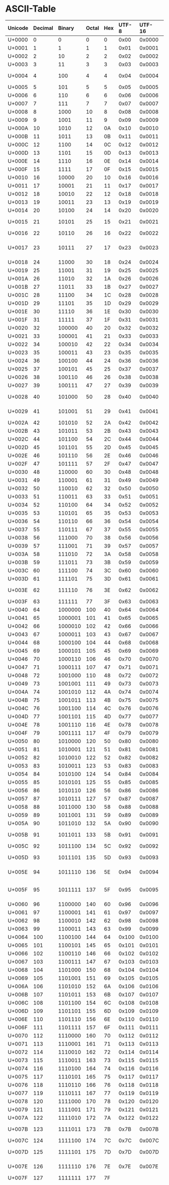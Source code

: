 # ASCII-Table

| Unicode | Decimal | Binary  | Octal | Hex | UTF-8 | UTF-16 | UTF-32     | Glyph | HTML Entity Name   | HTML Entity Number | Single URL Encoding | Double URL Encoding | Description                                         |
| :--- | :---| :--- | :---| :--- | :---| :--- | :---| :--- | :---| :--- | :---| :--- | :---
| U+0000  | 0       | 0       | 0     | 0   | 0x00  | 0x0000 | 0x00000000 | NUL   |                    | `&#0;`               | NUL                 | NUL                 | Null character                                      |
| U+0001  | 1       | 1       | 1     | 1   | 0x01  | 0x0001 | 0x00000001 | SOH   |                    | `&#1;`               | SOH                 | SOH                 | Start of Header                                     |
| U+0002  | 2       | 10      | 2     | 2   | 0x02  | 0x0002 | 0x00000002 | STX   |                    | `&#2;`               | STX                 | STX                 | Start of Text                                       |
| U+0003  | 3       | 11      | 3     | 3   | 0x03  | 0x0003 | 0x00000003 | ETX   |                    | `&#3;`               | ETX                 | ETX                 | End of Text                                         |
| U+0004  | 4       | 100     | 4     | 4   | 0x04  | 0x0004 | 0x00000004 | EOT   |                    | `&#4;`               | EOT                 | EOT                 | End of Transmission                                 |
| U+0005  | 5       | 101     | 5     | 5   | 0x05  | 0x0005 | 0x00000005 | ENQ   |                    | `&#5;`               | ENQ                 | ENQ                 | Enquiry                                             |
| U+0006  | 6       | 110     | 6     | 6   | 0x06  | 0x0006 | 0x00000006 | ACK   |                    | `&#6;`               | ACK                 | ACK                 | Acknowledgement                                     |
| U+0007  | 7       | 111     | 7     | 7   | 0x07  | 0x0007 | 0x00000007 | BEL   |                    | `&#7;`               | BEL                 | BEL                 | Bell                                                |
| U+0008  | 8       | 1000    | 10    | 8   | 0x08  | 0x0008 | 0x00000008 | BS    |                    | `&#8;`               | BS                  | BS                  | Backspace                                           |
| U+0009  | 9       | 1001    | 11    | 9   | 0x09  | 0x0009 | 0x00000009 | HT    | `&Tab;`              | `&#9;`               | HT                  | HT                  | Horizontal Tab                                      |
| U+000A  | 10      | 1010    | 12    | 0A  | 0x10  | 0x0010 | 0x00000010 | LF    | `&NewLine;`          | `&#10;`              | LF                  | LF                  | Line feed                                           |
| U+000B  | 11      | 1011    | 13    | 0B  | 0x11  | 0x0011 | 0x00000011 | VT    |                    | `&#11;`              | VT                  | VT                  | Vertical Tab                                        |
| U+000C  | 12      | 1100    | 14    | 0C  | 0x12  | 0x0012 | 0x00000012 | FF    |                    | `&#12;`              | FF                  | FF                  | Form feed                                           |
| U+000D  | 13      | 1101    | 15    | 0D  | 0x13  | 0x0013 | 0x00000013 | CR    |                    | `&#13;`              | CR                  | CR                  | Carriage return                                     |
| U+000E  | 14      | 1110    | 16    | 0E  | 0x14  | 0x0014 | 0x00000014 | SO    |                    | `&#14;`              | SO                  | SO                  | Shift Out                                           |
| U+000F  | 15      | 1111    | 17    | 0F  | 0x15  | 0x0015 | 0x00000015 | SI    |                    | `&#15;`              | SI                  | SI                  | Shift In                                            |
| U+0010  | 16      | 10000   | 20    | 10  | 0x16  | 0x0016 | 0x00000016 | DLE   |                    | `&#16;`              | DLE                 | DLE                 | Data link escape                                    |
| U+0011  | 17      | 10001   | 21    | 11  | 0x17  | 0x0017 | 0x00000017 | DC1   |                    | `&#17;`              | DC1                 | DC1                 | Device control 1                                    |
| U+0012  | 18      | 10010   | 22    | 12  | 0x18  | 0x0018 | 0x00000018 | DC2   |                    | `&#18;`              | DC2                 | DC2                 | Device control 2                                    |
| U+0013  | 19      | 10011   | 23    | 13  | 0x19  | 0x0019 | 0x00000019 | DC3   |                    | `&#19;`              | DC3                 | DC3                 | Device control 3                                    |
| U+0014  | 20      | 10100   | 24    | 14  | 0x20  | 0x0020 | 0x00000020 | DC4   |                    | `&#20;`              | DC4                 | DC4                 | Device control 4                                    |
| U+0015  | 21      | 10101   | 25    | 15  | 0x21  | 0x0021 | 0x00000021 | NAK   |                    | `&#21;`              | NAK                 | NAK                 | Negative acknowledgement                            |
| U+0016  | 22      | 10110   | 26    | 16  | 0x22  | 0x0022 | 0x00000022 | SYN   |                    | `&#22;`              | SYN                 | SYN                 | Synchronous idle                                    |
| U+0017  | 23      | 10111   | 27    | 17  | 0x23  | 0x0023 | 0x00000023 | ETB   |                    | `&#23;`              | ETB                 | ETB                 | End of transmission block                           |
| U+0018  | 24      | 11000   | 30    | 18  | 0x24  | 0x0024 | 0x00000024 | CAN   |                    | `&#24;`              | CAN                 | CAN                 | Cancel                                              |
| U+0019  | 25      | 11001   | 31    | 19  | 0x25  | 0x0025 | 0x00000025 | EM    |                    | `&#25;`              | EM                  | EM                  | End of medium                                       |
| U+001A  | 26      | 11010   | 32    | 1A  | 0x26  | 0x0026 | 0x00000026 | SUB   |                    | `&#26;`              | SUB                 | SUB                 | Substitute                                          |
| U+001B  | 27      | 11011   | 33    | 1B  | 0x27  | 0x0027 | 0x00000027 | ESC   |                    | `&#27;`              | ESC                 | ESC                 | Escape                                              |
| U+001C  | 28      | 11100   | 34    | 1C  | 0x28  | 0x0028 | 0x00000028 | FS    |                    | `&#28;`              | FS                  | FS                  | File separator                                      |
| U+001D  | 29      | 11101   | 35    | 1D  | 0x29  | 0x0029 | 0x00000029 | GS    |                    | `&#29;`              | GS                  | GS                  | Group separator                                     |
| U+001E  | 30      | 11110   | 36    | 1E  | 0x30  | 0x0030 | 0x00000030 | RS    |                    | `&#30;`              | RS                  | RS                  | Record separator                                    |
| U+001F  | 31      | 11111   | 37    | 1F  | 0x31  | 0x0031 | 0x00000031 | US    |                    | `&#31;`              | US                  | US                  | Unit separator                                      |
| U+0020  | 32      | 100000  | 40    | 20  | 0x32  | 0x0032 | 0x00000032 | SP    |                    | `&#32;`              | SP                  | SP                  | space                                               |
| U+0021  | 33      | 100001  | 41    | 21  | 0x33  | 0x0033 | 0x00000033 | !     | `&excl;`             | `&#33;`              | %21                 | %2521               | exclamation mark                                    |
| U+0022  | 34      | 100010  | 42    | 22  | 0x34  | 0x0034 | 0x00000034 | "     | `&quot;`             | `&#34;`              | %22                 | %2522               | Quotation mark                                      |
| U+0023  | 35      | 100011  | 43    | 23  | 0x35  | 0x0035 | 0x00000035 | #     | `&num;`              | `&#35;`              | %23                 | %2523               | Number sign                                         |
| U+0024  | 36      | 100100  | 44    | 24  | 0x36  | 0x0036 | 0x00000036 | $     | `&dollar;`           | `&#36;`              | %24                 | %2524               | Dollar sign                                         |
| U+0025  | 37      | 100101  | 45    | 25  | 0x37  | 0x0037 | 0x00000037 | %     | `&percnt;`           | `&#37;`              | %25                 | %2525               | Percent sign                                        |
| U+0026  | 38      | 100110  | 46    | 26  | 0x38  | 0x0038 | 0x00000038 | &     | `&amp;`              | `&#38;`              | %26                 | %2526               | Ampersand                                           |
| U+0027  | 39      | 100111  | 47    | 27  | 0x39  | 0x0039 | 0x00000039 | '     | `&apos;`             | `&#39;`              | %27                 | %2527               | Apostrophe                                          |
| U+0028  | 40      | 101000  | 50    | 28  | 0x40  | 0x0040 | 0x00000040 | (     | `&lpar;`             | `&#40;`              | %28                 | %2528               | round brackets or parentheses                       |
| U+0029  | 41      | 101001  | 51    | 29  | 0x41  | 0x0041 | 0x00000041 | )     | `&rpar;`             | `&#41;`              | %29                 | %2529               | round brackets or parentheses                       |
| U+002A  | 42      | 101010  | 52    | 2A  | 0x42  | 0x0042 | 0x00000042 | *     | `&ast;`              | `&#42;`              | %2A                 | %252A               | Asterisk                                            |
| U+002B  | 43      | 101011  | 53    | 2B  | 0x43  | 0x0043 | 0x00000043 | +     | `&plus;`             | `&#43;`              | %2B                 | %252B               | Plus sign                                           |
| U+002C  | 44      | 101100  | 54    | 2C  | 0x44  | 0x0044 | 0x00000044 | ,     | `&comma;`            | `&#44;`              | %2C                 | %252C               | Comma                                               |
| U+002D  | 45      | 101101  | 55    | 2D  | 0x45  | 0x0045 | 0x00000045 | -     |                    | `&#45;`              | -                   | -                   | Hyphen                                              |
| U+002E  | 46      | 101110  | 56    | 2E  | 0x46  | 0x0046 | 0x00000046 | .     | `&period;`           | `&#46;`              | .                   | .                   | Full stop , dot                                     |
| U+002F  | 47      | 101111  | 57    | 2F  | 0x47  | 0x0047 | 0x00000047 | /     | `&sol;`              | `&#47;`              | %2F                 | %252F               | Slash                                               |
| U+0030  | 48      | 110000  | 60    | 30  | 0x48  | 0x0048 | 0x00000048 | 0     |                    | `&#48;`              | 0                   | 0                   | number zero                                         |
| U+0031  | 49      | 110001  | 61    | 31  | 0x49  | 0x0049 | 0x00000049 | 1     |                    | `&#49;`              | 1                   | 1                   | number one                                          |
| U+0032  | 50      | 110010  | 62    | 32  | 0x50  | 0x0050 | 0x00000050 | 2     |                    | `&#50;`              | 2                   | 2                   | number two                                          |
| U+0033  | 51      | 110011  | 63    | 33  | 0x51  | 0x0051 | 0x00000051 | 3     |                    | `&#51;`              | 3                   | 3                   | number three                                        |
| U+0034  | 52      | 110100  | 64    | 34  | 0x52  | 0x0052 | 0x00000052 | 4     |                    | `&#52;`              | 4                   | 4                   | number four                                         |
| U+0035  | 53      | 110101  | 65    | 35  | 0x53  | 0x0053 | 0x00000053 | 5     |                    | `&#53;`              | 5                   | 5                   | number five                                         |
| U+0036  | 54      | 110110  | 66    | 36  | 0x54  | 0x0054 | 0x00000054 | 6     |                    | `&#54;`              | 6                   | 6                   | number six                                          |
| U+0037  | 55      | 110111  | 67    | 37  | 0x55  | 0x0055 | 0x00000055 | 7     |                    | `&#55;`              | 7                   | 7                   | number seven                                        |
| U+0038  | 56      | 111000  | 70    | 38  | 0x56  | 0x0056 | 0x00000056 | 8     |                    | `&#56;`              | 8                   | 8                   | number eight                                        |
| U+0039  | 57      | 111001  | 71    | 39  | 0x57  | 0x0057 | 0x00000057 | 9     |                    | `&#57;`              | 9                   | 9                   | number nine                                         |
| U+003A  | 58      | 111010  | 72    | 3A  | 0x58  | 0x0058 | 0x00000058 | :     | `&colon;`            | `&#58;`              | %3A                 | %253A               | Colon                                               |
| U+003B  | 59      | 111011  | 73    | 3B  | 0x59  | 0x0059 | 0x00000059 | ;     | `&semi;`             | `&#59;`              | %3B                 | %253B               | Semicolon                                           |
| U+003C  | 60      | 111100  | 74    | 3C  | 0x60  | 0x0060 | 0x00000060 | <     | `&lt;`               | `&#60;`              | %3C                 | %253C               | Less-than sign                                      |
| U+003D  | 61      | 111101  | 75    | 3D  | 0x61  | 0x0061 | 0x00000061 | =     | `&equals;`           | `&#61;`              | %3D                 | %253D               | Equals sign                                         |
| U+003E  | 62      | 111110  | 76    | 3E  | 0x62  | 0x0062 | 0x00000062 | >     | `&gt;`               | `&#62;`              | %3E                 | %253E               | Greater-than sign ; Inequality                      |
| U+003F  | 63      | 111111  | 77    | 3F  | 0x63  | 0x0063 | 0x00000063 | ?     | `&quest;`            | `&#63;`              | %3F                 | %253F               | Question mark                                       |
| U+0040  | 64      | 1000000 | 100   | 40  | 0x64  | 0x0064 | 0x00000064 | @     | `&commat;`           | `&#64;`              | %40                 | %2540               | At sign                                             |
| U+0041  | 65      | 1000001 | 101   | 41  | 0x65  | 0x0065 | 0x00000065 | A     |                    | `&#65;`              | A                   | A                   | Capital A                                           |
| U+0042  | 66      | 1000010 | 102   | 42  | 0x66  | 0x0066 | 0x00000066 | B     |                    | `&#66;`              | B                   | B                   | Capital B                                           |
| U+0043  | 67      | 1000011 | 103   | 43  | 0x67  | 0x0067 | 0x00000067 | C     |                    | `&#67;`              | C                   | C                   | Capital C                                           |
| U+0044  | 68      | 1000100 | 104   | 44  | 0x68  | 0x0068 | 0x00000068 | D     |                    | `&#68;`              | D                   | D                   | Capital D                                           |
| U+0045  | 69      | 1000101 | 105   | 45  | 0x69  | 0x0069 | 0x00000069 | E     |                    | `&#69;`              | E                   | E                   | Capital E                                           |
| U+0046  | 70      | 1000110 | 106   | 46  | 0x70  | 0x0070 | 0x00000070 | F     |                    | `&#70;`              | F                   | F                   | Capital F                                           |
| U+0047  | 71      | 1000111 | 107   | 47  | 0x71  | 0x0071 | 0x00000071 | G     |                    | `&#71;`              | G                   | G                   | Capital G                                           |
| U+0048  | 72      | 1001000 | 110   | 48  | 0x72  | 0x0072 | 0x00000072 | H     |                    | `&#72;`              | H                   | H                   | Capital H                                           |
| U+0049  | 73      | 1001001 | 111   | 49  | 0x73  | 0x0073 | 0x00000073 | I     |                    | `&#73;`              | I                   | I                   | Capital I                                           |
| U+004A  | 74      | 1001010 | 112   | 4A  | 0x74  | 0x0074 | 0x00000074 | J     |                    | `&#74;`              | J                   | J                   | Capital J                                           |
| U+004B  | 75      | 1001011 | 113   | 4B  | 0x75  | 0x0075 | 0x00000075 | K     |                    | `&#75;`              | K                   | K                   | Capital K                                           |
| U+004C  | 76      | 1001100 | 114   | 4C  | 0x76  | 0x0076 | 0x00000076 | L     |                    | `&#76;`              | L                   | L                   | Capital L                                           |
| U+004D  | 77      | 1001101 | 115   | 4D  | 0x77  | 0x0077 | 0x00000077 | M     |                    | `&#77;`              | M                   | M                   | Capital M                                           |
| U+004E  | 78      | 1001110 | 116   | 4E  | 0x78  | 0x0078 | 0x00000078 | N     |                    | `&#78;`              | N                   | N                   | Capital N                                           |
| U+004F  | 79      | 1001111 | 117   | 4F  | 0x79  | 0x0079 | 0x00000079 | O     |                    | `&#79;`              | O                   | O                   | Capital O                                           |
| U+0050  | 80      | 1010000 | 120   | 50  | 0x80  | 0x0080 | 0x00000080 | P     |                    | `&#80;`              | P                   | P                   | Capital P                                           |
| U+0051  | 81      | 1010001 | 121   | 51  | 0x81  | 0x0081 | 0x00000081 | Q     |                    | `&#81;`              | Q                   | Q                   | Capital Q                                           |
| U+0052  | 82      | 1010010 | 122   | 52  | 0x82  | 0x0082 | 0x00000082 | R     |                    | `&#82;`              | R                   | R                   | Capital R                                           |
| U+0053  | 83      | 1010011 | 123   | 53  | 0x83  | 0x0083 | 0x00000083 | S     |                    | `&#83;`              | S                   | S                   | Capital S                                           |
| U+0054  | 84      | 1010100 | 124   | 54  | 0x84  | 0x0084 | 0x00000084 | T     |                    | `&#84;`              | T                   | T                   | Capital T                                           |
| U+0055  | 85      | 1010101 | 125   | 55  | 0x85  | 0x0085 | 0x00000085 | U     |                    | `&#85;`              | U                   | U                   | Capital U                                           |
| U+0056  | 86      | 1010110 | 126   | 56  | 0x86  | 0x0086 | 0x00000086 | V     |                    | `&#86;`              | V                   | V                   | Capital V                                           |
| U+0057  | 87      | 1010111 | 127   | 57  | 0x87  | 0x0087 | 0x00000087 | W     |                    | `&#87;`              | W                   | W                   | Capital W                                           |
| U+0058  | 88      | 1011000 | 130   | 58  | 0x88  | 0x0088 | 0x00000088 | X     |                    | `&#88;`              | X                   | X                   | Capital X                                           |
| U+0059  | 89      | 1011001 | 131   | 59  | 0x89  | 0x0089 | 0x00000089 | Y     |                    | `&#89;`              | Y                   | Y                   | Capital Y                                           |
| U+005A  | 90      | 1011010 | 132   | 5A  | 0x90  | 0x0090 | 0x00000090 | Z     |                    | `&#90;`              | Z                   | Z                   | Capital Z                                           |
| U+005B  | 91      | 1011011 | 133   | 5B  | 0x91  | 0x0091 | 0x00000091 | [     | `&lsqb;`             | `&#91;`              | %5B                 | %255B               | square brackets or box brackets                     |
| U+005C  | 92      | 1011100 | 134   | 5C  | 0x92  | 0x0092 | 0x00000092 | \     | `&bsol;`             | `&#92;`              | %5C                 | %255C               | Backslash                                           |
| U+005D  | 93      | 1011101 | 135   | 5D  | 0x93  | 0x0093 | 0x00000093 | ]     | `&rsqb;`             | `&#93;`              | %5D                 | %255D               | square brackets or box brackets                     |
| U+005E  | 94      | 1011110 | 136   | 5E  | 0x94  | 0x0094 | 0x00000094 | ^     | `&Hat;`              | `&#94;`              | %5E                 | %255E               | Caret or circumflex accent                          |
| U+005F  | 95      | 1011111 | 137   | 5F  | 0x95  | 0x0095 | 0x00000095 | _     | `&UnderBar;`         | `&#95;`              | _                   | _                   | underscore , understrike , underbar or low          |
| U+0060  | 96      | 1100000 | 140   | 60  | 0x96  | 0x0096 | 0x00000096 | \`     | `&DiacriticalGrave;` | `&#96;`              | %60                 | %2560               | Grave accent                                        |
| U+0061  | 97      | 1100001 | 141   | 61  | 0x97  | 0x0097 | 0x00000097 | a     |                    | `&#97;`              | a                   | a                   | Lowercase  a                                        |
| U+0062  | 98      | 1100010 | 142   | 62  | 0x98  | 0x0098 | 0x00000098 | b     |                    | `&#98;`              | b                   | b                   | Lowercase  b                                        |
| U+0063  | 99      | 1100011 | 143   | 63  | 0x99  | 0x0099 | 0x00000099 | c     |                    | `&#99;`              | c                   | c                   | Lowercase  c                                        |
| U+0064  | 100     | 1100100 | 144   | 64  | 0x100 | 0x0100 | 0x00000100 | d     |                    | `&#100;`             | d                   | d                   | Lowercase  d                                        |
| U+0065  | 101     | 1100101 | 145   | 65  | 0x101 | 0x0101 | 0x00000101 | e     |                    | `&#101;`             | e                   | e                   | Lowercase  e                                        |
| U+0066  | 102     | 1100110 | 146   | 66  | 0x102 | 0x0102 | 0x00000102 | f     |                    | `&#102;`             | f                   | f                   | Lowercase  f                                        |
| U+0067  | 103     | 1100111 | 147   | 67  | 0x103 | 0x0103 | 0x00000103 | g     |                    | `&#103;`             | g                   | g                   | Lowercase  g                                        |
| U+0068  | 104     | 1101000 | 150   | 68  | 0x104 | 0x0104 | 0x00000104 | h     |                    | `&#104;`             | h                   | h                   | Lowercase  h                                        |
| U+0069  | 105     | 1101001 | 151   | 69  | 0x105 | 0x0105 | 0x00000105 | i     |                    | `&#105;`             | i                   | i                   | Lowercase  i                                        |
| U+006A  | 106     | 1101010 | 152   | 6A  | 0x106 | 0x0106 | 0x00000106 | j     |                    | `&#106;`             | j                   | j                   | Lowercase  j                                        |
| U+006B  | 107     | 1101011 | 153   | 6B  | 0x107 | 0x0107 | 0x00000107 | k     |                    | `&#107;`             | k                   | k                   | Lowercase  k                                        |
| U+006C  | 108     | 1101100 | 154   | 6C  | 0x108 | 0x0108 | 0x00000108 | l     |                    | `&#108;`             | l                   | l                   | Lowercase  l                                        |
| U+006D  | 109     | 1101101 | 155   | 6D  | 0x109 | 0x0109 | 0x00000109 | m     |                    | `&#109;`             | m                   | m                   | Lowercase  m                                        |
| U+006E  | 110     | 1101110 | 156   | 6E  | 0x110 | 0x0110 | 0x00000110 | n     |                    | `&#110;`             | n                   | n                   | Lowercase  n                                        |
| U+006F  | 111     | 1101111 | 157   | 6F  | 0x111 | 0x0111 | 0x00000111 | o     |                    | `&#111;`             | o                   | o                   | Lowercase  o                                        |
| U+0070  | 112     | 1110000 | 160   | 70  | 0x112 | 0x0112 | 0x00000112 | p     |                    | `&#112;`             | p                   | p                   | Lowercase  p                                        |
| U+0071  | 113     | 1110001 | 161   | 71  | 0x113 | 0x0113 | 0x00000113 | q     |                    | `&#113;`             | q                   | q                   | Lowercase  q                                        |
| U+0072  | 114     | 1110010 | 162   | 72  | 0x114 | 0x0114 | 0x00000114 | r     |                    | `&#114;`             | r                   | r                   | Lowercase  r                                        |
| U+0073  | 115     | 1110011 | 163   | 73  | 0x115 | 0x0115 | 0x00000115 | s     |                    | `&#115;`             | s                   | s                   | Lowercase  s                                        |
| U+0074  | 116     | 1110100 | 164   | 74  | 0x116 | 0x0116 | 0x00000116 | t     |                    | `&#116;`             | t                   | t                   | Lowercase  t                                        |
| U+0075  | 117     | 1110101 | 165   | 75  | 0x117 | 0x0117 | 0x00000117 | u     |                    | `&#117;`             | u                   | u                   | Lowercase  u                                        |
| U+0076  | 118     | 1110110 | 166   | 76  | 0x118 | 0x0118 | 0x00000118 | v     |                    | `&#118;`             | v                   | v                   | Lowercase  v                                        |
| U+0077  | 119     | 1110111 | 167   | 77  | 0x119 | 0x0119 | 0x00000119 | w     |                    | `&#119;`             | w                   | w                   | Lowercase  w                                        |
| U+0078  | 120     | 1111000 | 170   | 78  | 0x120 | 0x0120 | 0x00000120 | x     |                    | `&#120;`             | x                   | x                   | Lowercase  x                                        |
| U+0079  | 121     | 1111001 | 171   | 79  | 0x121 | 0x0121 | 0x00000121 | y     |                    | `&#121;`             | y                   | y                   | Lowercase  y                                        |
| U+007A  | 122     | 1111010 | 172   | 7A  | 0x122 | 0x0122 | 0x00000122 | z     |                    | `&#122;`             | z                   | z                   | Lowercase  z                                        |
| U+007B  | 123     | 1111011 | 173   | 7B  | 0x7B  | 0x007B | 0x0000007B | {     | `&lcub;`             | `&#123;`             | %7B                 | %257B               | curly brackets or braces                            |
| U+007C  | 124     | 1111100 | 174   | 7C  | 0x7C  | 0x007C | 0x0000007C | |     | `&VerticalLine;`     | `&#124;`             | %7C                 | %257C               | vertical-bar, vbar, vertical line or vertic         |
| U+007D  | 125     | 1111101 | 175   | 7D  | 0x7D  | 0x007D | 0x0000007D | }     | `&rcub;`             | `&#125;`             | %7D                 | %257D               | curly brackets or braces                            |
| U+007E  | 126     | 1111110 | 176   | 7E  | 0x7E  | 0x007E | 0x0000007E | ~     |                    | `&#126;`             | %7E                 | %257E               | Tilde ;` swung dash                                  |
| U+007F  | 127     | 1111111 | 177   | 7F  |       |        |            | DEL   |                    |                    | DEL                 | DEL                 | Delete                                              |
|         |         |         |       |     |       |        |            | Ç     |                    |                    | %C3%87              | %25C3%2587          | Majuscule C-cedilla                                 |
|         |         |         |       |     |       |        |            | ü     |                    |                    | %C3%BC              | %25C3%25BC          | letter "u" with umlaut or diaeresis ;` "u-umlaut"    |
|         |         |         |       |     |       |        |            | é     |                    |                    | %C3%A9              | %25C3%25A9          | letter "e" with acute accent or "e-acute"           |
|         |         |         |       |     |       |        |            | â     |                    |                    | %C3%A2              | %25C3%25A2          | letter "a" with circumflex accent or "a-circumflex" |
|         |         |         |       |     |       |        |            | ä     |                    |                    | %C3%A4              | %25C3%25A4          | letter "a" with umlaut or diaeresis ;` "a-umlaut"    |
|         |         |         |       |     |       |        |            | à     |                    |                    | %C3%A0              | %25C3%25A0          | letter "a" with grave accent                        |
|         |         |         |       |     |       |        |            | å     |                    |                    | %C3%A5              | %25C3%25A5          | letter "a"  with a ring                             |
|         |         |         |       |     |       |        |            | ç     |                    |                    | %C3%A7              | %25C3%25A7          | Minuscule c-cedilla                                 |
|         |         |         |       |     |       |        |            | ê     |                    |                    | %C3%AA              | %25C3%25AA          | letter "e" with circumflex accent or "e-circumflex" |
|         |         |         |       |     |       |        |            | ë     |                    |                    | %C3%AB              | %25C3%25AB          | letter "e" with umlaut or diaeresis ;` "e-umlaut"    |
|         |         |         |       |     |       |        |            | è     |                    |                    | %C3%A8              | %25C3%25A8          | letter "e" with grave accent                        |
|         |         |         |       |     |       |        |            | ï     |                    |                    | %C3%AF              | %25C3%25AF          | letter "i" with umlaut or diaeresis ;` "i-umlaut"    |
|         |         |         |       |     |       |        |            | î     |                    |                    | %C3%AE              | %25C3%25AE          | letter "i" with circumflex accent or "i-circumflex" |
|         |         |         |       |     |       |        |            | ì     |                    |                    | %C3%AC              | %25C3%25AC          | letter "i" with grave accent                        |
|         |         |         |       |     |       |        |            | Ä     |                    |                    | %C3%84              | %25C3%2584          | letter "A" with umlaut or diaeresis ;` "A-umlaut"    |
|         |         |         |       |     |       |        |            | Å     |                    |                    | %C3%85              | %25C3%2585          | letter "A"  with a ring                             |
|         |         |         |       |     |       |        |            | É     |                    |                    | %C3%89              | %25C3%2589          | Capital letter "E" with acute accent or "E-acute"   |
|         |         |         |       |     |       |        |            | æ     |                    |                    | %C3%A6              | %25C3%25A6          | Latin diphthong "ae"                                |
|         |         |         |       |     |       |        |            | Æ     |                    |                    | %C3%86              | %25C3%2586          | Latin diphthong "AE"                                |
|         |         |         |       |     |       |        |            | ô     |                    |                    | %C3%B4              | %25C3%25B4          | letter "o" with circumflex accent or "o-circumflex" |
|         |         |         |       |     |       |        |            | ö     |                    |                    | %C3%B6              | %25C3%25B6          | letter "o" with umlaut or diaeresis ;` "o-umlaut"    |
|         |         |         |       |     |       |        |            | ò     |                    |                    | %C3%B2              | %25C3%25B2          | letter "o" with grave accent                        |
|         |         |         |       |     |       |        |            | û     |                    |                    | %C3%BB              | %25C3%25BB          | letter "u" with circumflex accent or "u-circumflex" |
|         |         |         |       |     |       |        |            | ù     |                    |                    | %C3%B9              | %25C3%25B9          | letter "u" with grave accent                        |
|         |         |         |       |     |       |        |            | ÿ     |                    |                    | %C3%BF              | %25C3%25BF          | letter "y" with diaeresis                           |
|         |         |         |       |     |       |        |            | Ö     |                    |                    | %C3%96              | %25C3%2596          | letter "O" with umlaut or diaeresis ;` "O-umlaut"    |
|         |         |         |       |     |       |        |            | Ü     |                    |                    | %C3%9C              | %25C3%259C          | letter "U" with umlaut or diaeresis ;` "U-umlaut"    |
|         |         |         |       |     |       |        |            | ø     |                    |                    | %C3%B8              | %25C3%25B8          | slashed zero or empty set                           |
|         |         |         |       |     |       |        |            | £     |                    |                    | %C2%A3              | %25C2%25A3          | Pound sign ;` symbol for the pound sterling          |
|         |         |         |       |     |       |        |            | Ø     |                    |                    | %C3%98              | %25C3%2598          | slashed zero or empty set                           |
|         |         |         |       |     |       |        |            | ×     |                    |                    | %C3%97              | %25C3%2597          | multiplication sign                                 |
|         |         |         |       |     |       |        |            | ƒ     |                    |                    | %C6%92              | %25C6%2592          | function sign ;` f with hook sign ;` florin sign      |
|         |         |         |       |     |       |        |            | á     |                    |                    | %C3%A1              | %25C3%25A1          | letter "a" with acute accent or "a-acute"           |
|         |         |         |       |     |       |        |            | í     |                    |                    | %C3%AD              | %25C3%25AD          | letter "i" with acute accent or "i-acute"           |
|         |         |         |       |     |       |        |            | ó     |                    |                    | %C3%B3              | %25C3%25B3          | letter "o" with acute accent or "o-acute"           |
|         |         |         |       |     |       |        |            | ú     |                    |                    | %C3%BA              | %25C3%25BA          | letter "u" with acute accent or "u-acute"           |
|         |         |         |       |     |       |        |            | ñ     |                    |                    | %C3%B1              | %25C3%25B1          | letter "n" with tilde ;` enye                        |
|         |         |         |       |     |       |        |            | Ñ     |                    |                    | %C3%91              | %25C3%2591          | letter "N" with tilde ;` enye                        |
|         |         |         |       |     |       |        |            | ª     |                    |                    | %C2%AA              | %25C2%25AA          | feminine ordinal indicator                          |
|         |         |         |       |     |       |        |            | º     |                    |                    | %C2%BA              | %25C2%25BA          | masculine ordinal indicator                         |
|         |         |         |       |     |       |        |            | ¿     |                    |                    | %C2%BF              | %25C2%25BF          | Inverted question marks                             |
|         |         |         |       |     |       |        |            | ®     |                    |                    | %C2%AE              | %25C2%25AE          | Registered trademark symbol                         |
|         |         |         |       |     |       |        |            | ¬     |                    |                    | %C2%AC              | %25C2%25AC          | Logical negation symbol                             |
|         |         |         |       |     |       |        |            | ½     |                    |                    | %C2%BD              | %25C2%25BD          | One half                                            |
|         |         |         |       |     |       |        |            | ¼     |                    |                    | %C2%BC              | %25C2%25BC          | Quarter or  one fourth                              |
|         |         |         |       |     |       |        |            | ¡     |                    |                    | %C2%A1              | %25C2%25A1          | Inverted exclamation marks                          |
|         |         |         |       |     |       |        |            | «     |                    |                    | %C2%AB              | %25C2%25AB          | Guillemets or  angle quotes                         |
|         |         |         |       |     |       |        |            | »     |                    |                    | %C2%BB              | %25C2%25BB          | Guillemets or  angle quotes                         |
|         |         |         |       |     |       |        |            | ░     |                    |                    | %E2%96%91           | %25E2%2596%2591     |                                                     |
|         |         |         |       |     |       |        |            | ▒     |                    |                    | %E2%96%92           | %25E2%2596%2592     |                                                     |
|         |         |         |       |     |       |        |            | ▓     |                    |                    | %E2%96%93           | %25E2%2596%2593     |                                                     |
|         |         |         |       |     |       |        |            | │     |                    |                    | %E2%94%82           | %25E2%2594%2582     | Box drawing character                               |
|         |         |         |       |     |       |        |            | ┤     |                    |                    | %E2%94%A4           | %25E2%2594%25A4     | Box drawing character                               |
|         |         |         |       |     |       |        |            | Á     |                    |                    | %C3%81              | %25C3%2581          | Capital letter "A" with acute accent or "A-acute"   |
|         |         |         |       |     |       |        |            | Â     |                    |                    | %C3%82              | %25C3%2582          | letter "A" with circumflex accent or "A-circumflex" |
|         |         |         |       |     |       |        |            | À     |                    |                    | %C3%80              | %25C3%2580          | letter "A" with grave accent                        |
|         |         |         |       |     |       |        |            | ©     |                    |                    | %C2%A9              | %25C2%25A9          | Copyright symbol                                    |
|         |         |         |       |     |       |        |            | ╣     |                    |                    | %E2%95%A3           | %25E2%2595%25A3     | Box drawing character                               |
|         |         |         |       |     |       |        |            | ║     |                    |                    | %E2%95%91           | %25E2%2595%2591     | Box drawing character                               |
|         |         |         |       |     |       |        |            | ╗     |                    |                    | %E2%95%97           | %25E2%2595%2597     | Box drawing character                               |
|         |         |         |       |     |       |        |            | ╝     |                    |                    | %E2%95%9D           | %25E2%2595%259D     | Box drawing character                               |
|         |         |         |       |     |       |        |            | ¢     |                    |                    | %C2%A2              | %25C2%25A2          | Cent symbol                                         |
|         |         |         |       |     |       |        |            | ¥     |                    |                    | %C2%A5              | %25C2%25A5          | YEN and YUAN sign                                   |
|         |         |         |       |     |       |        |            | ┐     |                    |                    | %E2%94%90           | %25E2%2594%2590     | Box drawing character                               |
|         |         |         |       |     |       |        |            | └     |                    |                    | %E2%94%94           | %25E2%2594%2594     | Box drawing character                               |
|         |         |         |       |     |       |        |            | ┴     |                    |                    | %E2%94%B4           | %25E2%2594%25B4     | Box drawing character                               |
|         |         |         |       |     |       |        |            | ┬     |                    |                    | %E2%94%AC           | %25E2%2594%25AC     | Box drawing character                               |
|         |         |         |       |     |       |        |            | ├     |                    |                    | %E2%94%9C           | %25E2%2594%259C     | Box drawing character                               |
|         |         |         |       |     |       |        |            | ─     |                    |                    | %E2%94%80           | %25E2%2594%2580     | Box drawing character                               |
|         |         |         |       |     |       |        |            | ┼     |                    |                    | %E2%94%BC           | %25E2%2594%25BC     | Box drawing character                               |
|         |         |         |       |     |       |        |            | ã     |                    |                    | %C3%A3              | %25C3%25A3          | letter "a" with tilde or "a-tilde"                  |
|         |         |         |       |     |       |        |            | Ã     |                    |                    | %C3%83              | %25C3%2583          | letter "A" with tilde or "A-tilde"                  |
|         |         |         |       |     |       |        |            | ╚     |                    |                    | %E2%95%9A           | %25E2%2595%259A     | Box drawing character                               |
|         |         |         |       |     |       |        |            | ╔     |                    |                    | %E2%95%94           | %25E2%2595%2594     | Box drawing character                               |
|         |         |         |       |     |       |        |            | ╩     |                    |                    | %E2%95%A9           | %25E2%2595%25A9     | Box drawing character                               |
|         |         |         |       |     |       |        |            | ╦     |                    |                    | %E2%95%A6           | %25E2%2595%25A6     | Box drawing character                               |
|         |         |         |       |     |       |        |            | ╠     |                    |                    | %E2%95%A0           | %25E2%2595%25A0     | Box drawing character                               |
|         |         |         |       |     |       |        |            | ═     |                    |                    | %E2%95%90           | %25E2%2595%2590     | Box drawing character                               |
|         |         |         |       |     |       |        |            | ╬     |                    |                    | %E2%95%AC           | %25E2%2595%25AC     | Box drawing character                               |
|         |         |         |       |     |       |        |            | ¤     |                    |                    | %C2%A4              | %25C2%25A4          | generic currency sign                               |
|         |         |         |       |     |       |        |            | ð     |                    |                    | %C3%B0              | %25C3%25B0          | lowercase "eth"                                     |
|         |         |         |       |     |       |        |            | Ð     |                    |                    | %C3%90              | %25C3%2590          | Capital letter "Eth"                                |
|         |         |         |       |     |       |        |            | Ê     |                    |                    | %C3%8A              | %25C3%258A          | letter "E" with circumflex accent or "E-circumflex" |
|         |         |         |       |     |       |        |            | Ë     |                    |                    | %C3%8B              | %25C3%258B          | letter "E" with umlaut or diaeresis ;` "E-umlaut"    |
|         |         |         |       |     |       |        |            | È     |                    |                    | %C3%88              | %25C3%2588          | letter "E" with grave accent                        |
|         |         |         |       |     |       |        |            | ı     |                    |                    | %C4%B1              | %25C4%25B1          | lowercase dot less i                                |
|         |         |         |       |     |       |        |            | Í     |                    |                    | %C3%8D              | %25C3%258D          | Capital letter "I" with acute accent or "I-acute"   |
|         |         |         |       |     |       |        |            | Î     |                    |                    | %C3%8E              | %25C3%258E          | letter "I" with circumflex accent or "I-circumflex" |
|         |         |         |       |     |       |        |            | Ï     |                    |                    | %C3%8F              | %25C3%258F          | letter "I" with umlaut or diaeresis ;` "I-umlaut"    |
|         |         |         |       |     |       |        |            | ┘     |                    |                    | %E2%94%98           | %25E2%2594%2598     | Box drawing character                               |
|         |         |         |       |     |       |        |            | ┌     |                    |                    | %E2%94%8C           | %25E2%2594%258C     | Box drawing character                               |
|         |         |         |       |     |       |        |            | █     |                    |                    | %E2%96%88           | %25E2%2596%2588     | Block                                               |
|         |         |         |       |     |       |        |            | ▄     |                    |                    | %E2%96%84           | %25E2%2596%2584     |                                                     |
|         |         |         |       |     |       |        |            | ¦     |                    |                    | %C2%A6              | %25C2%25A6          | vertical broken bar                                 |
|         |         |         |       |     |       |        |            | Ì     |                    |                    | %C3%8C              | %25C3%258C          | letter "I" with grave accent                        |
|         |         |         |       |     |       |        |            | ▀     |                    |                    | %E2%96%80           | %25E2%2596%2580     |                                                     |
|         |         |         |       |     |       |        |            | Ó     |                    |                    | %C3%93              | %25C3%2593          | Capital letter "O" with acute accent or "O-acute"   |
|         |         |         |       |     |       |        |            | ß     |                    |                    | %C3%9F              | %25C3%259F          | letter "Eszett" ;` "scharfes S" or "sharp S"         |
|         |         |         |       |     |       |        |            | Ô     |                    |                    | %C3%94              | %25C3%2594          | letter "O" with circumflex accent or "O-circumflex" |
|         |         |         |       |     |       |        |            | Ò     |                    |                    | %C3%92              | %25C3%2592          | letter "O" with grave accent                        |
|         |         |         |       |     |       |        |            | õ     |                    |                    | %C3%B5              | %25C3%25B5          | letter "o" with tilde or "o-tilde"                  |
|         |         |         |       |     |       |        |            | Õ     |                    |                    | %C3%95              | %25C3%2595          | letter "O" with tilde or "O-tilde"                  |
|         |         |         |       |     |       |        |            | µ     |                    |                    | %C2%B5              | %25C2%25B5          | Lowercase letter "Mu" ;` micro sign or micron        |
|         |         |         |       |     |       |        |            | þ     |                    |                    | %C3%BE              | %25C3%25BE          | capital letter "Thorn"                              |
|         |         |         |       |     |       |        |            | Þ     |                    |                    | %C3%9E              | %25C3%259E          | lowercase letter "thorn"                            |
|         |         |         |       |     |       |        |            | Ú     |                    |                    | %C3%9A              | %25C3%259A          | Capital letter "U" with acute accent or "U-acute"   |
|         |         |         |       |     |       |        |            | Û     |                    |                    | %C3%9B              | %25C3%259B          | letter "U" with circumflex accent or "U-circumflex" |
|         |         |         |       |     |       |        |            | Ù     |                    |                    | %C3%99              | %25C3%2599          | letter "U" with grave accent                        |
|         |         |         |       |     |       |        |            | ý     |                    |                    | %C3%BD              | %25C3%25BD          | letter "y" with acute accent                        |
|         |         |         |       |     |       |        |            | Ý     |                    |                    | %C3%9D              | %25C3%259D          | Capital letter "Y" with acute accent                |
|         |         |         |       |     |       |        |            | ¯     |                    |                    | %C2%AF              | %25C2%25AF          | macron symbol                                       |
|         |         |         |       |     |       |        |            | ´     |                    |                    | %C2%B4              | %25C2%25B4          | Acute accent                                        |
|         |         |         |       |     |       |        |            | ¬     |                    |                    | %C2%AC              | %25C2%25AC          | Hyphen                                              |
|         |         |         |       |     |       |        |            | ±     |                    |                    | %C2%B1              | %25C2%25B1          | Plus-minus sign                                     |
|         |         |         |       |     |       |        |            | ‗     |                    |                    | %E2%80%97           | %25E2%2580%2597     | underline or underscore                             |
|         |         |         |       |     |       |        |            | ¾     |                    |                    | %C2%BE              | %25C2%25BE          | three quarters                                      |
|         |         |         |       |     |       |        |            | ¶     |                    |                    | %C2%B6              | %25C2%25B6          | paragraph sign or pilcrow                           |
|         |         |         |       |     |       |        |            | §     |                    |                    | %C2%A7              | %25C2%25A7          | Section sign                                        |
|         |         |         |       |     |       |        |            | ÷     |                    |                    | %C3%B7              | %25C3%25B7          | The division sign ; Obelus                          |
|         |         |         |       |     |       |        |            | ¸     |                    |                    | %C2%B8              | %25C2%25B8          | cedilla                                             |
|         |         |         |       |     |       |        |            | °     |                    |                    | %C2%B0              | %25C2%25B0          | degree symbol                                       |
|         |         |         |       |     |       |        |            | ¨     |                    |                    | %C2%A8              | %25C2%25A8          | Diaeresis                                           |
|         |         |         |       |     |       |        |            | •     |                    |                    | %E2%80%A2           | %25E2%2580%25A2     | Interpunct or space dot                             |
|         |         |         |       |     |       |        |            | ¹     |                    |                    | %C2%B9              | %25C2%25B9          | superscript one                                     |
|         |         |         |       |     |       |        |            | ³     |                    |                    | %C2%B3              | %25C2%25B3          | cube or superscript three                           |
|         |         |         |       |     |       |        |            | ²     |                    |                    | %C2%B2              | %25C2%25B2          | Square or superscript two                           |
|         |         |         |       |     |       |        |            | ■     |                    |                    | %E2%96%A0           | %25E2%2596%25A0     | black square                                        |
|         |         |         |       |     |       |        |            | nbsp  | `&nbsp;`             |                    | nbsp                | nbsp                | non-breaking space or no-break space                |
